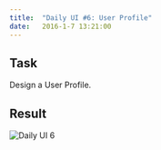 ```yaml
---
title:  "Daily UI #6: User Profile"
date:   2016-1-7 13:21:00
---
```


## <i class="fa fa-pencil-square-o"></i> Task

Design a User Profile.

<div class="simple-gal-container">
<h2><i class="fa fa-picture-o"></i> Result</h2>
<img src="http://i.imgur.com/j8vqrZZ.png" alt="Daily UI 6">
</div>
